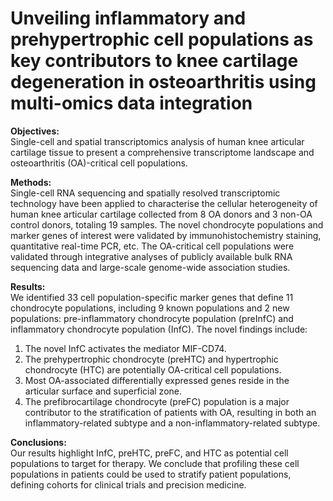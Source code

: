 # Unveiling inflammatory and prehypertrophic cell populations as key contributors to knee cartilage degeneration in osteoarthritis using multi-omics data integration

**Objectives:**  
Single-cell and spatial transcriptomics analysis of human knee articular cartilage tissue to present a comprehensive transcriptome landscape and osteoarthritis (OA)-critical cell populations.

**Methods:**  
Single-cell RNA sequencing and spatially resolved transcriptomic technology have been applied to characterise the cellular heterogeneity of human knee articular cartilage collected from 8 OA donors and 3 non-OA control donors, totaling 19 samples. The novel chondrocyte populations and marker genes of interest were validated by immunohistochemistry staining, quantitative real-time PCR, etc. The OA-critical cell populations were validated through integrative analyses of publicly available bulk RNA sequencing data and large-scale genome-wide association studies.

**Results:**  
We identified 33 cell population-specific marker genes that define 11 chondrocyte populations, including 9 known populations and 2 new populations: pre-inflammatory chondrocyte population (preInfC) and inflammatory chondrocyte population (InfC). The novel findings include:  
1. The novel InfC activates the mediator MIF-CD74.  
2. The prehypertrophic chondrocyte (preHTC) and hypertrophic chondrocyte (HTC) are potentially OA-critical cell populations.  
3. Most OA-associated differentially expressed genes reside in the articular surface and superficial zone.  
4. The prefibrocartilage chondrocyte (preFC) population is a major contributor to the stratification of patients with OA, resulting in both an inflammatory-related subtype and a non-inflammatory-related subtype.

**Conclusions:**  
Our results highlight InfC, preHTC, preFC, and HTC as potential cell populations to target for therapy. We conclude that profiling these cell populations in patients could be used to stratify patient populations, defining cohorts for clinical trials and precision medicine.
